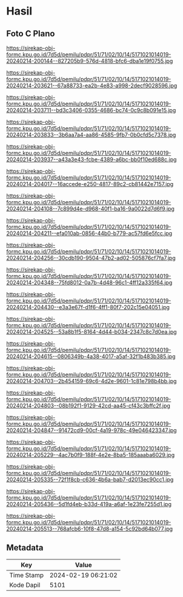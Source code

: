 # Hasil

## Foto C Plano

https://sirekap-obj-formc.kpu.go.id/7d5d/pemilu/pdpr/51/71/02/10/14/5171021014019-20240214-200144--827205b9-576d-4818-bfc6-dba1e19f0755.jpg

https://sirekap-obj-formc.kpu.go.id/7d5d/pemilu/pdpr/51/71/02/10/14/5171021014019-20240214-203621--67a88733-ea2b-4e83-a998-2decf9028596.jpg

https://sirekap-obj-formc.kpu.go.id/7d5d/pemilu/pdpr/51/71/02/10/14/5171021014019-20240214-203711--bd3c3406-0355-4686-bc74-0c9c8b091e15.jpg

https://sirekap-obj-formc.kpu.go.id/7d5d/pemilu/pdpr/51/71/02/10/14/5171021014019-20240214-203833--3b6aa7a4-aa86-4585-9fb7-0b0cfd5c7378.jpg

https://sirekap-obj-formc.kpu.go.id/7d5d/pemilu/pdpr/51/71/02/10/14/5171021014019-20240214-203937--a43a3e43-fcbe-4389-a6bc-bb0f10ed688c.jpg

https://sirekap-obj-formc.kpu.go.id/7d5d/pemilu/pdpr/51/71/02/10/14/5171021014019-20240214-204017--16accede-e250-4817-89c2-cb81442e7157.jpg

https://sirekap-obj-formc.kpu.go.id/7d5d/pemilu/pdpr/51/71/02/10/14/5171021014019-20240214-204108--7c899d4e-d968-40f1-ba16-9a0022d7d6f9.jpg

https://sirekap-obj-formc.kpu.go.id/7d5d/pemilu/pdpr/51/71/02/10/14/5171021014019-20240214-204211--efa010ab-0856-44b0-b779-ac57fd6e5fcc.jpg

https://sirekap-obj-formc.kpu.go.id/7d5d/pemilu/pdpr/51/71/02/10/14/5171021014019-20240214-204256--30cdb190-9504-47b2-ad02-505876cf7fa7.jpg

https://sirekap-obj-formc.kpu.go.id/7d5d/pemilu/pdpr/51/71/02/10/14/5171021014019-20240214-204348--75fd8012-0a7b-4d48-96c1-4ff12a335f64.jpg

https://sirekap-obj-formc.kpu.go.id/7d5d/pemilu/pdpr/51/71/02/10/14/5171021014019-20240214-204430--e3a3e67f-d1f6-4ff1-80f7-202c15e04051.jpg

https://sirekap-obj-formc.kpu.go.id/7d5d/pemilu/pdpr/51/71/02/10/14/5171021014019-20240214-204525--53a8b1f5-8164-4d44-b034-2347c8c7d0ea.jpg

https://sirekap-obj-formc.kpu.go.id/7d5d/pemilu/pdpr/51/71/02/10/14/5171021014019-20240214-204615--0806349b-4a38-4017-a5af-32f1b483b385.jpg

https://sirekap-obj-formc.kpu.go.id/7d5d/pemilu/pdpr/51/71/02/10/14/5171021014019-20240214-204703--2b454159-69c6-4d2e-9601-1c81e798b4bb.jpg

https://sirekap-obj-formc.kpu.go.id/7d5d/pemilu/pdpr/51/71/02/10/14/5171021014019-20240214-204803--08b192f1-9129-42cd-aa45-cf43c3bffc2f.jpg

https://sirekap-obj-formc.kpu.go.id/7d5d/pemilu/pdpr/51/71/02/10/14/5171021014019-20240214-204847--91472cd9-00cf-4a19-978c-49e046423347.jpg

https://sirekap-obj-formc.kpu.go.id/7d5d/pemilu/pdpr/51/71/02/10/14/5171021014019-20240214-205229--4ac7b0f9-188f-4e2e-8ba5-185aaaba6029.jpg

https://sirekap-obj-formc.kpu.go.id/7d5d/pemilu/pdpr/51/71/02/10/14/5171021014019-20240214-205335--72f1f8cb-c636-4b6a-bab7-d2013ec90cc1.jpg

https://sirekap-obj-formc.kpu.go.id/7d5d/pemilu/pdpr/51/71/02/10/14/5171021014019-20240214-205436--5d1fd4eb-b33d-419a-a6af-1e23fe7255d1.jpg

https://sirekap-obj-formc.kpu.go.id/7d5d/pemilu/pdpr/51/71/02/10/14/5171021014019-20240214-205513--768afcb6-10f8-47d8-a154-5c92bd64b077.jpg


## Metadata

| Key        | Value               |
| ---------- | ------------------- |
| Time Stamp | 2024-02-19 06:21:02 |
| Kode Dapil | 5101                |



